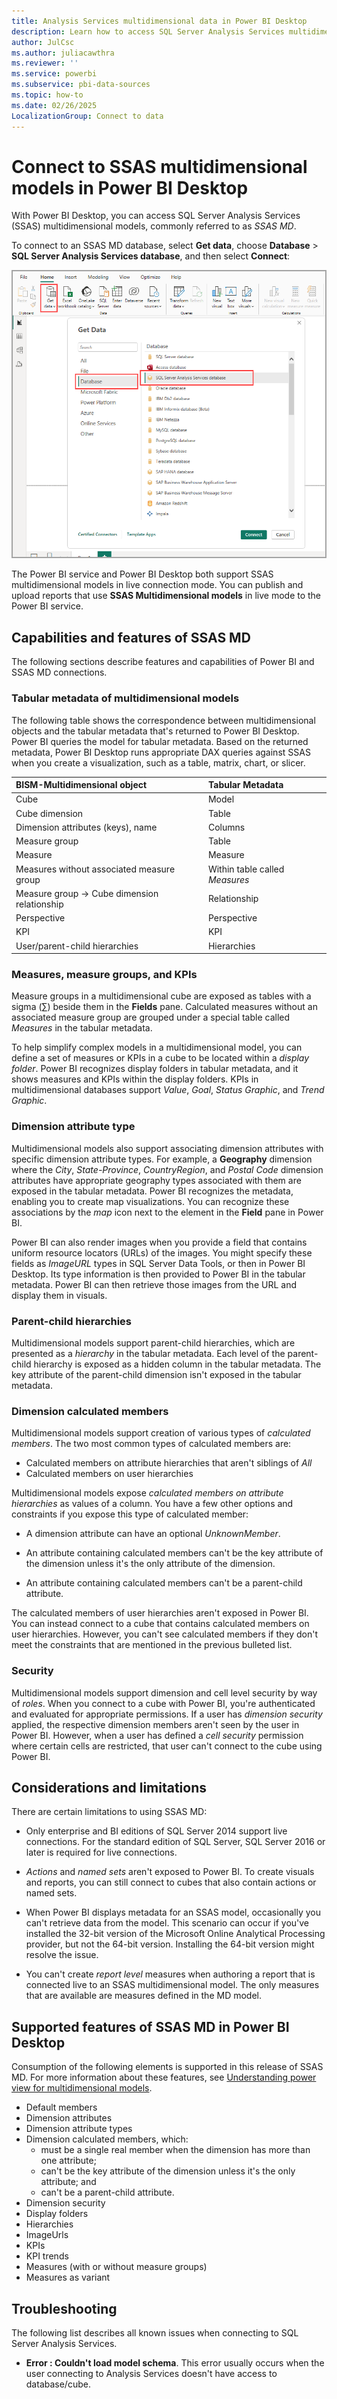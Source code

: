 ```yaml
---
title: Analysis Services multidimensional data in Power BI Desktop
description: Learn how to access SQL Server Analysis Services multidimensional data in Power BI Desktop. You can publish models in live mode to the Power BI service.
author: JulCsc
ms.author: juliacawthra
ms.reviewer: ''
ms.service: powerbi
ms.subservice: pbi-data-sources
ms.topic: how-to
ms.date: 02/26/2025
LocalizationGroup: Connect to data
---
```

# Connect to SSAS multidimensional models in Power BI Desktop

With Power BI Desktop, you can access SQL Server Analysis Services (SSAS) multidimensional models, commonly referred to as *SSAS MD*.

To connect to an SSAS MD database, select **Get data**, choose **Database** > **SQL Server Analysis Services database**, and then select **Connect**:

![Screenshot shows the Get Data dialog in Power BI Desktop with SQL Server Analysis Services database selected.](media/desktop-ssas-multidimensional/ssas-multidimensional-2.png)

The Power BI service and Power BI Desktop both support SSAS multidimensional models in live connection mode. You can publish and upload reports that use **SSAS Multidimensional models** in live mode to the Power BI service.

## Capabilities and features of SSAS MD

The following sections describe features and capabilities of Power BI and SSAS MD connections.

### Tabular metadata of multidimensional models

The following table shows the correspondence between multidimensional objects and the tabular metadata that's returned to Power BI Desktop. Power BI queries the model for tabular metadata. Based on the returned metadata, Power BI Desktop runs appropriate DAX queries against SSAS when you create a visualization, such as a table, matrix, chart, or slicer.

| BISM-Multidimensional object | Tabular Metadata |
|:--- |:--- |
| Cube | Model |
| Cube dimension | Table |
| Dimension attributes (keys), name | Columns |
| Measure group | Table |
| Measure | Measure |
| Measures without associated measure group | Within table called *Measures* |
| Measure group -> Cube dimension relationship | Relationship |
| Perspective | Perspective |
| KPI | KPI |
| User/parent-child hierarchies | Hierarchies |

### Measures, measure groups, and KPIs

Measure groups in a multidimensional cube are exposed as tables with a sigma (∑) beside them in the **Fields** pane. Calculated measures without an associated measure group are grouped under a special table called *Measures* in the tabular metadata.

To help simplify complex models in a multidimensional model, you can define a set of measures or KPIs in a cube to be located within a *display folder*. Power BI recognizes display folders in tabular metadata, and it shows measures and KPIs within the display folders. KPIs in multidimensional databases support *Value*, *Goal*, *Status Graphic*, and *Trend Graphic*.

### Dimension attribute type

Multidimensional models also support associating dimension attributes with specific dimension attribute types. For example, a **Geography** dimension where the *City*, *State-Province*, *CountryRegion*, and *Postal Code* dimension attributes have appropriate geography types associated with them are exposed in the tabular metadata. Power BI recognizes the metadata, enabling you to create map visualizations. You can recognize these associations by the *map* icon next to the element in the **Field** pane in Power BI.

Power BI can also render images when you provide a field that contains uniform resource locators (URLs) of the images. You might specify these fields as *ImageURL* types in SQL Server Data Tools, or then in Power BI Desktop. Its type information is then provided to Power BI in the tabular metadata. Power BI can then retrieve those images from the URL and display them in visuals.

### Parent-child hierarchies

Multidimensional models support parent-child hierarchies, which are presented as a *hierarchy* in the tabular metadata. Each level of the parent-child hierarchy is exposed as a hidden column in the tabular metadata. The key attribute of the parent-child dimension isn't exposed in the tabular metadata.

### Dimension calculated members

Multidimensional models support creation of various types of *calculated members*. The two most common types of calculated members are:

* Calculated members on attribute hierarchies that aren't siblings of *All*
* Calculated members on user hierarchies

Multidimensional models expose *calculated members on attribute hierarchies* as values of a column. You have a few other options and constraints if you expose this type of calculated member:

* A dimension attribute can have an optional *UnknownMember*.

* An attribute containing calculated members can't be the key attribute of the dimension unless it's the only attribute of the dimension.

* An attribute containing calculated members can't be a parent-child attribute.

The calculated members of user hierarchies aren't exposed in Power BI. You can instead connect to a cube that contains calculated members on user hierarchies. However, you can't see calculated members if they don't meet the constraints that are mentioned in the previous bulleted list.

### Security

Multidimensional models support dimension and cell level security by way of *roles*. When you connect to a cube with Power BI, you're authenticated and evaluated for appropriate permissions. If a user has *dimension security* applied, the respective dimension members aren't seen by the user in Power BI. However, when a user has defined a *cell security* permission where certain cells are restricted, that user can't connect to the cube using Power BI.

## Considerations and limitations

There are certain limitations to using SSAS MD:

* Only enterprise and BI editions of SQL Server 2014 support live connections. For the standard edition of SQL Server, SQL Server 2016 or later is required for live connections.

* *Actions* and *named sets* aren't exposed to Power BI. To create visuals and reports, you can still connect to cubes that also contain actions or named sets.

* When Power BI displays metadata for an SSAS model, occasionally you can't retrieve data from the model. This scenario can occur if you've installed the 32-bit version of the Microsoft Online Analytical Processing provider, but not the 64-bit version. Installing the 64-bit version might resolve the issue.

* You can't create *report level* measures when authoring a report that is connected live to an SSAS multidimensional model. The only measures that are available are measures defined in the MD model.

## Supported features of SSAS MD in Power BI Desktop

Consumption of the following elements is supported in this release of SSAS MD. For more information about these features, see [Understanding power view for multidimensional models](/sql/analysis-services/multidimensional-models/understanding-power-view-for-multidimensional-models).

* Default members
* Dimension attributes
* Dimension attribute types
* Dimension calculated members, which:
  * must be a single real member when the dimension has more than one attribute;
  * can't be the key attribute of the dimension unless it's the only attribute; and
  * can't be a parent-child attribute.
* Dimension security
* Display folders
* Hierarchies
* ImageUrls
* KPIs
* KPI trends
* Measures (with or without measure groups)
* Measures as variant

## Troubleshooting

The following list describes all known issues when connecting to SQL Server Analysis Services.

* **Error : Couldn't load model schema**. This error usually occurs when the user connecting to Analysis Services doesn't have access to database/cube.
